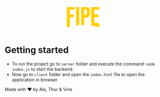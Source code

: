 <p align="center">
  <img src="client/assets/img/logo.png" /> 
</p>

# Getting started

* To run the project go to ```server``` folder and execute the command: ```node index.js``` to start the backend.
* Now go to ```client``` folder and open the ```index.html``` file to open the application in browser.


Made with ❤️ by Ale, Thur & Vine